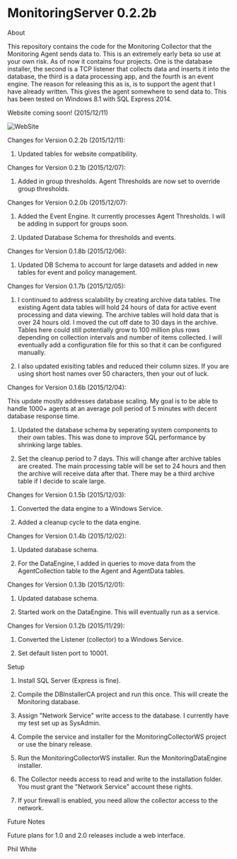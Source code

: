 # MonitoringServer 0.2.2b

About

This repository contains the code for the Monitoring Collector that the Monitoring Agent sends data to.  This is an extremely early beta so use at your own risk.  As of now it contains four projects.  One is the database installer, the second is a TCP listener that collects data and inserts it into the database, the third is a data processing app, and the fourth is an event engine.  The reason for releasing this as is, is to support the agent that I have already written.  This gives the agent somewhere to send data to.  This has been tested on Windows 8.1 with SQL Express 2014.  


Website coming soon! (2015/12/11)

![WebSite](https://github.com/philipcwhite/MonitoringServer/master/WebSite.png)


Changes for Version 0.2.2b (2015/12/11):

1. Updated tables for website compatibility.  
 

Changes for Version 0.2.1b (2015/12/07):

1. Added in group thresholds.  Agent Thresholds are now set to override group thresholds.  

Changes for Version 0.2.0b (2015/12/07):

1.  Added the Event Engine.  It currently processes Agent Thresholds.  I will be adding in support for groups soon.

2.  Updated Database Schema for thresholds and events.

Changes for Version 0.1.8b (2015/12/06):

1. Updated DB Schema to account for large datasets and added in new tables for event and policy management.

Changes for Version 0.1.7b (2015/12/05):

1.  I continued to address scalability by creating archive data tables.  The existing Agent data tables will hold 24 hours of data for active event processing and data viewing.  The archive tables will hold data that is over 24 hours old.  I moved the cut off date to 30 days in the archive.  Tables here could still potentially grow to 100 million plus rows depending on collection intervals and number of items collected.  I will eventually add a configuration file for this so that it can be configured manually.

2.  I also updated exisiting tables and reduced their column sizes.  If you are using short host names over 50 characters, then your out of luck. 

Changes for Version 0.1.6b (2015/12/04):

This update mostly addresses database scaling.  My goal is to be able to handle 1000+ agents at an average poll period of 5 minutes with decent database response time.

1.  Updated the database schema by seperating system components to their own tables.  This was done to improve SQL performance by shrinking large tables.

2.  Set the cleanup period to 7 days.  This will change after archive tables are created.  The main processing table will be set to 24 hours and then the archive will receive data after that.  There may be a third archive table if I decide to scale large.  

Changes for Version 0.1.5b (2015/12/03):

1.  Converted the data engine to a Windows Service.

2.  Added a cleanup cycle to the data engine.  

Changes for Version 0.1.4b (2015/12/02):

1.  Updated database schema.

2.  For the DataEngine, I added in queries to move data from the AgentCollection table to the Agent and AgentData tables.

Changes for Version 0.1.3b (2015/12/01):

1. Updated database schema. 

2. Started work on the DataEngine.  This will eventually run as a service.  

Changes for Version 0.1.2b (2015/11/29):

1. Converted the Listener (collector) to a Windows Service.

2. Set default listen port to 10001.


Setup

1. Install SQL Server (Express is fine).  

2. Compile the DBInstallerCA project and run this once.  This will create the Monitoring database.

3. Assign "Network Service" write access to the database.  I currently have my test set up as SysAdmin.  

4. Compile the service and installer for the MonitoringCollectorWS project or use the binary release.

5. Run the MonitoringCollectorWS installer.  Run the MonitoringDataEngine installer.

6. The Collector needs access to read and write to the installation folder.  You must grant the "Network Service" account these rights.  

7. If your firewall is enabled, you need allow the collector access to the network.
 


Future Notes 

Future plans for 1.0 and 2.0 releases include a web interface.

Phil White 